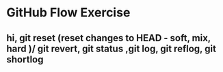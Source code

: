 # GitHub Flow Exercise

## hi, git reset (reset changes to HEAD - soft, mix, hard )/ git revert, git status ,git log, git reflog, git shortlog

